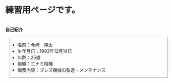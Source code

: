 </head>
<body>
<div style="font-size:20pt"><b>練習用ページです。</b></div>
</body>
<br>
<br>
<b>自己紹介</b>
<div style="width:500px; border:1px solid gray; margin:1em">
<ul style="list-style:disc">
	<li>名前：今﨑　翔太</li>
	<li>生年月日：1993年12月14日</li>
	<li>年齢：25歳</li>
	<li>前職：エナミ精機</li>
	<li>職務内容：プレス機械の製造・メンテナンス</li>
</div>
</html>
